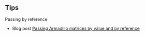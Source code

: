 ## Tips

Passing by reference

* Blog post [Passing Armadillo matrices by value and by reference](http://markovjumps.blogspot.com.es/2013/10/passing-armadillo-matrices-by-value-and.html)
